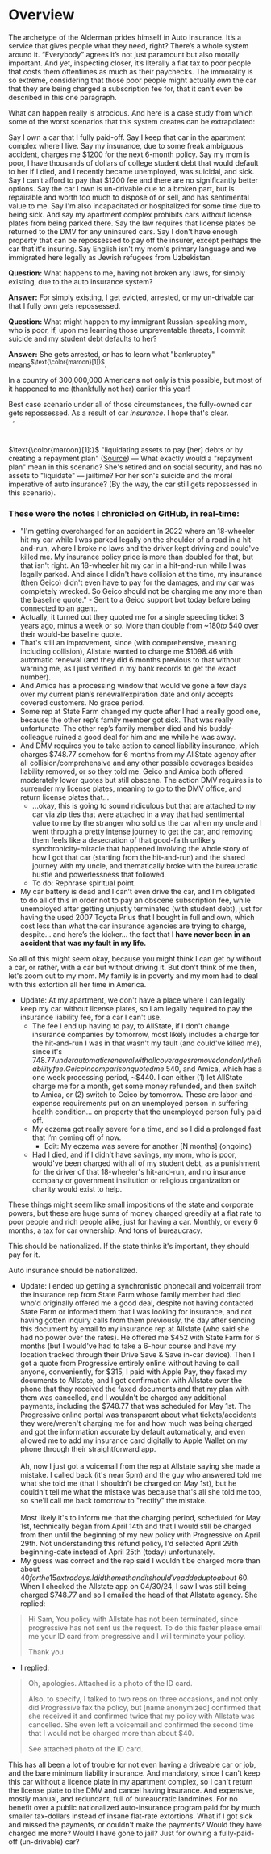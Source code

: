 # Overview

The archetype of the Alderman prides himself in Auto Insurance. It’s a service that gives people what they need, right? There’s a whole system around it. “Everybody” agrees it’s not just paramount but also morally important. And yet, inspecting closer, it’s literally a flat tax to poor people that costs them oftentimes as much as their paychecks. The immorality is so extreme, considering that those poor people might actually *own* the car that they are being charged a subscription fee for, that it can’t even be described in this one paragraph.

What can happen really is atrocious. And here is a case study from which some of the worst scenarios that this system creates can be extrapolated:

Say I own a car that I fully paid-off. Say I keep that car in the apartment complex where I live. Say my insurance, due to some freak ambiguous accident, charges me $1200 for the next 6-month policy. Say my mom is poor, I have thousands of dollars of college student debt that would default to her if I died, and I recently became unemployed, was suicidal, and sick. Say I can’t afford to pay that $1200 fee and there are no significantly better options. Say the car I own is un-drivable due to a broken part, but is repairable and worth too much to dispose of or sell, and has sentimental value to me. Say I'm also incapacitated or hospitalized for some time due to being sick. And say my apartment complex prohibits cars without license plates from being parked there. Say the law requires that license plates be returned to the DMV for any uninsured cars. Say I don't have enough property that can be repossessed to pay off the insurer, except perhaps the car that it's insuring. Say English isn't my mom's primary language and we immigrated here legally as Jewish refugees from Uzbekistan.

**Question:** What happens to me, having not broken any laws, for simply existing, due to the auto insurance system?

**Answer:** For simply existing, I get evicted, arrested, or my un-drivable car that I fully own gets repossessed. 

**Question:** What might happen to my immigrant Russian-speaking mom, who is poor, if, upon me learning those unpreventable threats, I commit suicide and my student debt defaults to her? 

**Answer:** She gets arrested, or has to learn what "bankruptcy" means<sup>$\text{\color{maroon}[1]}$</sup>.

In a country of 300,000,000 Americans not only is this possible, but most of it happened to me (thankfully not her) earlier this year!

Best case scenario under all of those circumstances, the fully-owned car gets repossessed. As a result of car *insurance*. I hope that's clear. </br> &nbsp; $\square$

#

$\text{\color{maroon}[1]:}$ "liquidating assets to pay [her] debts or by creating a repayment plan" ([Source](https://www.uscourts.gov/services-forms/bankruptcy)) — What exactly would a "repayment plan" mean in this scenario? She's retired and on social security, and has no assets to "liquidate" — jailtime? For her son's suicide and the moral imperative of auto insurance? (By the way, the car still gets repossessed in this scenario).

### These were the notes I chronicled on GitHub, in real-time:

- "I'm getting overcharged for an accident in 2022 where an 18-wheeler hit my car while I was parked legally on the shoulder of a road in a hit-and-run, where I broke no laws and the driver kept driving and could've killed me. My insurance policy price is more than doubled for that, but that isn't right. An 18-wheeler hit my car in a hit-and-run while I was legally parked. And since I didn't have collision at the time, my insurance (then Geico) didn't even have to pay for the damages, and my car was completely wrecked. So Geico should not be charging me any more than the baseline quote." - Sent to a Geico support bot today before being connected to an agent.
- Actually, it turned out they quoted me for a single speeding ticket 3 years ago, minus a week or so. More than double from ~$180 to ~$540 over their would-be baseline quote.
- That's still an improvement, since (with comprehensive, meaning including collision), Allstate wanted to charge me $1098.46 with automatic renewal (and they did 6 months previous to that without warning me, as I just verified in my bank records to get the exact number).
- And Amica has a processing window that would’ve gone a few days over my current plan’s renewal/expiration date and only accepts covered customers. No grace period.
- Some rep at State Farm changed my quote after I had a really good one, because the other rep’s family member got sick. That was really unfortunate. The other rep’s family member died and his buddy-colleague ruined a good deal for him and me while he was away.
- And DMV requires you to take action to cancel liability insurance, which charges $748.77 somehow for 6 months from my AllState agency after all collision/comprehensive and any other possible coverages besides liability removed, or so they told me. Geico and Amica both offered moderately lower quotes but still obscene. The action DMV requires is to surrender my license plates, meaning to go to the DMV office, and return license plates that...
    - ...okay, this is going to sound ridiculous but that are attached to my car via zip ties that were attached in a way that had sentimental value to me by the stranger who sold us the car when my uncle and I went through a pretty intense journey to get the car, and removing them feels like a desecration of that good-faith unlikely synchronicity-miracle that happened involving the whole story of how I got that car (starting from the hit-and-run) and the shared journey with my uncle, and thematically broke with the bureaucratic hustle and powerlessness that followed.
    - To do: Rephrase spiritual point.
- My car battery is dead and I can’t even drive the car, and I’m obligated to do all of this in order not to pay an obscene subscription fee, while unemployed after getting unjustly terminated (with student debt), just for having the used 2007 Toyota Prius that I bought in full and own, which cost less than what the car insurance agencies are trying to charge, despite… and here’s the kicker… the fact that **I have never been in an accident that was my fault in my life.**

So all of this might seem okay, because you might think I can get by without a car, or rather, with a car but without driving it. But don't think of me then, let's zoom out to my mom. My family is in poverty and my mom had to deal with this extortion all her time in America. 
- Update: At my apartment, we don't have a place where I can legally keep my car without license plates, so I am legally required to pay the insurance liability fee, for a car I can't use.
    - The fee I end up having to pay, to AllState, if I don't change insurance companies by tomorrow, most likely includes a charge for the hit-and-run I was in that wasn't my fault (and could've killed me), since it's $748.77 under automatic renewal with all coverages removed and only the liability fee. Geico in comparison quoted me ~$540, and Amica, which has a one week processing period, ~$440. I can either (1) let AllState charge me for a month, get some money refunded, and then switch to Amica, or (2) switch to Geico by tomorrow. These are labor-and-expense requirements put on an unemployed person in suffering health condition... on property that the unemployed person fully paid off.
    - My eczema got really severe for a time, and so I did a prolonged fast that I’m coming off of now.
    	- Edit: My eczema was severe for another [N months] (ongoing)
    - Had I died, and if I didn’t have savings, my mom, who is poor, would've been charged with all of my student debt, as a punishment for the driver of that 18-wheeler's hit-and-run, and no insurance company or government institution or religious organization or charity would exist to help.

These things might seem like small impositions of the state and corporate powers, but these are huge sums of money charged greedily at a flat rate to poor people and rich people alike, just for having a car. Monthly, or every 6 months, a tax for car ownership. And tons of bureaucracy.

This should be nationalized. If the state thinks it's important, they should pay for it.

Auto insurance should be nationalized.

- Update: I ended up getting a synchronistic phonecall and voicemail from the insurance rep from State Farm whose family member had died who'd originally offered me a good deal, despite not having contacted State Farm or informed them that I was looking for insurance, and not having gotten inquiry calls from them previously, the day after sending this document by email to my insurance rep at Allstate (who said she had no power over the rates). He offered me $452 with State Farm for 6 months (but I would've had to take a 6-hour course and have my location tracked through their Drive Save & Save in-car device). Then I got a quote from Progressive entirely online without having to call anyone, conveniently, for $315, I paid with Apple Pay, they faxed my documents to Allstate, and I got confirmation with Allstate over the phone that they received the faxed documents and that my plan with them was cancelled, and I wouldn't be charged any additional payments, including the $748.77 that was scheduled for May 1st. The Progressive online portal was transparent about what tickets/accidents they were/weren't charging me for and how much was being charged and got the information accurate by default automatically, and even allowed me to add my insurance card digitally to Apple Wallet on my phone through their straightforward app. </br> </br>Ah, now I just got a voicemail from the rep at Allstate saying she made a mistake. I called back (it's near 5pm) and the guy who answered told me what she told me (that I shouldn't be charged on May 1st), but he couldn't tell me what the mistake was because that's all she told me too, so she'll call me back tomorrow to "rectify" the mistake. </br> </br>Most likely it's to inform me that the charging period, scheduled for May 1st, technically began from April 14th and that I would still be charged from then until the beginning of my new policy with Progressive on April 29th. Not understanding this refund policy, I'd selected April 29th beginning-date instead of April 25th (today) unfortunately.
- My guess was correct and the rep said I wouldn't be charged more than about $40 for the 15 extra days. I did the math and it should've added up to about ~$60. When I checked the Allstate app on 04/30/24, I saw I was still being charged $748.77 and so I emailed the head of that Allstate agency. She replied:

> Hi Sam,
> You policy with Allstate has not been terminated, since progressive has not sent us the request.
> To do this faster please email me your ID card from progressive and I will terminate your policy.
>
> Thank you

- I replied:

> Oh, apologies. Attached is a photo of the ID card.
>
> Also, to specify, I talked to two reps on three occasions, and not only did Progressive fax the policy, but [name anonymized] confirmed that she received it and confirmed twice that my policy with Allstate was cancelled. She even left a voicemail and confirmed the second time that I would not be charged more than about $40.
>
> See attached photo of the ID card.

This has all been a lot of trouble for not even having a driveable car or job, and the bare minimum liability insurance. And mandatory, since I can't keep this car without a licence plate in my apartment complex, so I can't return the license plate to the DMV and cancel having insurance. And expensive, mostly manual, and redundant, full of bureaucratic landmines. For no benefit over a public nationalized auto-insurance program paid for by much smaller tax-dollars instead of insane flat-rate extortions. What if I got sick and missed the payments, or couldn't make the payments? Would they have charged me more? Would I have gone to jail? Just for owning a fully-paid-off (un-drivable) car?

